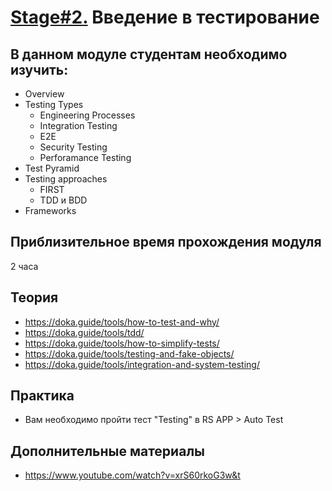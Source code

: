 # [Stage#2.](../../) Введение в тестирование

## В данном модуле студентам необходимо изучить:

- Overview
- Testing Types
  - Engineering Processes
  - Integration Testing
  - E2E
  - Security Testing
  - Perforamance Testing
- Test Pyramid
- Testing approaches
  - FIRST
  - TDD и BDD
- Frameworks

## Приблизительное время прохождения модуля

2 часа

## Теория

- https://doka.guide/tools/how-to-test-and-why/
- https://doka.guide/tools/tdd/
- https://doka.guide/tools/how-to-simplify-tests/
- https://doka.guide/tools/testing-and-fake-objects/
- https://doka.guide/tools/integration-and-system-testing/

## Практика

- Вам необходимо пройти тест "Testing" в RS APP > Auto Test

## Дополнительные материалы

- https://www.youtube.com/watch?v=xrS60rkoG3w&t
